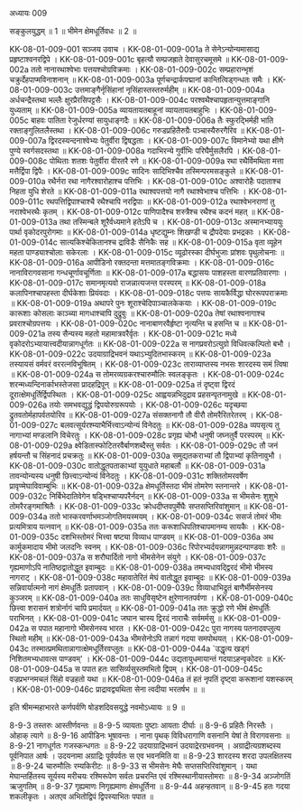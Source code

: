 अध्यायः 009

सङ्कुलयुद्धम् ॥ 1 ॥ भीमेन क्षेमधूर्तिवधः ॥ 2 ॥

KK-08-01-009-001	सञ्जय उवाच ।
KK-08-01-009-001a	ते सेनेऽन्योन्यमासाद्य प्रहृष्टाश्वनरद्विपे ।
KK-08-01-009-001c	बृहत्यौ सम्प्रजह्राते देवासुरचमूसमे ॥
KK-08-01-009-002a	ततो नानारथाश्वेभाः पत्तयश्चोग्रविक्रमाः ।
KK-08-01-009-002c	सम्प्रहारान्भृशं चक्रुर्देहपाप्मविनाशनान् ॥
KK-08-01-009-003a	पूर्णचन्द्रार्कपद्मानां कान्तित्विड्गन्धतः समैः ।
KK-08-01-009-003c	उत्तमाङ्गैर्नृसिंहानां नृसिंहास्तस्तरुर्महीम् ॥
KK-08-01-009-004a	अर्धचन्द्रैस्तथा भल्लैः क्षुरप्रैरसिपट्टसैः ।
KK-08-01-009-004c	परश्वथैश्चापहृतान्युत्तमाङ्गानि युध्यताम् ॥
KK-08-01-009-005a	व्यायतायतबाहूनां व्यायतायतबाहुभिः ।
KK-08-01-009-005c	बाहवः पातिता रेजुर्धरण्यां सायुधाङ्गदैः ॥
KK-08-01-009-006a	तैः स्फुरद्भिर्मही भाति रक्ताङ्गुलितलैस्तथा ।
KK-08-01-009-006c	गरुडप्रहितैरुग्रैः पञ्चास्यैरुरगैरिव ॥
KK-08-01-009-007a	द्विरदस्यन्दनाश्वेभ्यः पेतुर्वीरा द्विषद्धताः ।
KK-08-01-009-007c	विमानेभ्यो यथा क्षीणे पुण्ये स्वर्गसदस्तथा ॥
KK-08-01-009-008a	गदाभिरन्ये गुर्वीभिः परिघैर्मुसलैरपि ।
KK-08-01-009-008c	पोथिताः शतशः पेतुर्वीरा वीरतरै रणे ॥
KK-08-01-009-009a	रथा रथैर्विमथिता मत्ता मत्तैर्द्विपा द्विपैः ।
KK-08-01-009-009c	सादिनः सादिभिश्चैव तस्मिन्परमसङ्कुले ॥
KK-08-01-009-010a	रथैर्नरा रथा नागैरश्वारोहाश्च पत्तिभिः ।
KK-08-01-009-010c	अश्वारोहैः पदाताश्च निहता युधि शेरते ॥
KK-08-01-009-011a	रथाश्वपत्तयो नागै रथाश्वेभाश्च पत्तिभिः ।
KK-08-01-009-011c	रथपत्तिद्विपाश्चाश्चै रथैश्चापि नरद्विपाः ॥
KK-08-01-009-012a	रथाश्वेभनराणां तु नराश्वेभरथैः कृतम् ।
KK-08-01-009-012c	पाणिपादैश्च शस्त्रैश्च रथैश्च कदनं महत् ॥
KK-08-01-009-013a	तथा तस्मिन्बले शूरैर्वध्यमाने हतेऽपि च ।
KK-08-01-009-013c	अस्मानभ्याययुः पार्था वृकोदरपुरोगमाः ॥
KK-08-01-009-014a	धृष्टद्युम्नः शिखण्डी च द्रौपदेयाः प्रभद्रकाः ।
KK-08-01-009-014c	सात्यकिश्चेकितानश्च द्राविडैः सैनिकैः सह ॥
KK-08-01-009-015a	वृता व्यूहेन महता पाण्ड्याश्चोलाः सकेरलाः ।
KK-08-01-009-015c	व्यूढोरस्का दीर्घभुजाः प्रांशवः पृथुलोचनाः ॥
KK-08-01-009-016a	आपीडिनो रक्तदन्ता मत्तमातङ्गविक्रमाः ।
KK-08-01-009-016c	नानाविरागवसाना गन्धचूर्णावचूर्णिताः ॥
KK-08-01-009-017a	बद्धासयः पाशहस्ता वारणप्रतिवारणाः ।
KK-08-01-009-017c	समानमृत्यवो राजन्नात्यजन्त परस्परम् ॥
KK-08-01-009-018a	कलापिनश्चापहस्ता दीर्घकेशाः प्रियंवदाः ।
KK-08-01-009-018c	पत्तयः सायकैर्विद्धा घोररूपपराक्रमाः ॥
KK-08-01-009-019a	अथापरे पुनः शूराश्चेदिपाञ्चालकेकयाः ।
KK-08-01-009-019c	कारूशाः कोसलाः काञ्च्या मागधाश्चापि दुद्रुवुः ॥
KK-08-01-009-020a	तेषां रथाश्वनागाश्च प्रवराश्चोग्रपत्तयः ।
KK-08-01-009-020c	नानाबाणरवैर्हृष्टा नृत्यन्ति च हसन्ति च ॥
KK-08-01-009-021a	तस्य सैन्यस्य महतो महामात्रवरैर्वृतः ।
KK-08-01-009-021c	मध्ये वृकोदरोऽभ्यायात्त्वदीयान्नागधूर्गतः ॥
KK-08-01-009-022a	स नागप्रवरोऽत्युग्रो विधिवत्कल्पितो बभौ ।
KK-08-01-009-022c	उदयाग्राद्रिभवनं यथाऽभ्युदितभास्करम् ॥
KK-08-01-009-023a	तस्यायसं वर्मवरं वररत्नविभूषितम् ।
KK-08-01-009-023c	ताराव्याप्तस्य नभसः शारदस्य समं त्विषा ॥
KK-08-01-009-024a	स तोमरव्यग्रकरश्चारुमौलिः स्वलङ्कृतः ।
KK-08-01-009-024c	शरन्मध्यन्दिनार्काभस्तेजसा प्रादहद्रिपून् ॥
KK-08-01-009-025a	तं दृष्ट्वा द्विरदं दूरात्क्षेमधूर्तिर्द्विपस्थितः ।
KK-08-01-009-025c	आह्वयन्नभिदुद्राव प्रहसन्पृतनामुखे ॥
KK-08-01-009-026a	तयोः समभवद्युद्धं द्विपयोरुग्ररूपयोः ।
KK-08-01-009-026c	यदृच्छया द्रुतवतोर्महापर्वतयोरिव ॥
KK-08-01-009-027a	संसक्तनागौ तौ वीरौ तोमरैरितरेतरम् ।
KK-08-01-009-027c	बलवत्सूर्यरश्म्याभैर्भित्त्वाऽन्योन्यं विनेदतुः ॥
KK-08-01-009-028a	व्यपसृत्य तु नागाभ्यां मण्डलानि विचेरतुः ।
KK-08-01-009-028c	प्रगृह्य चोभौ धनुषी जघ्नतुर्वै परस्परम् ॥
KK-08-01-009-029a	क्ष्वेडितास्फोटितरवैर्बाणशब्दैस्तु सर्वतः ।
KK-08-01-009-029c	तौ जनं हर्षयन्तौ च सिंहनादं प्रचक्रतुः ॥
KK-08-01-009-030a	समुद्यतकराभ्यां तौ द्विपाभ्यां कृतिनावुभौ ।
KK-08-01-009-030c	वातोद्धूतपताकाभ्यां युयुधाते महाबलौ ॥
KK-08-01-009-031a	तावन्योन्यस्य धनुषी छित्त्वाऽन्योन्यं विनेदतुः ।
KK-08-01-009-031c	शक्तितोमरवर्षेण प्रावृण्मेघाविवाम्बुभिः ॥
KK-08-01-009-032a	क्षेमधूर्तिस्तदा भीमं तोमरेण स्तनान्तरे ।
KK-08-01-009-032c	निर्बिभेदातिवेगेन षड्भिश्चाप्यपरैर्नदन् ॥
KK-08-01-009-033a	स भीमसेनः शुशुभे तोमरैरङ्गमाश्रितैः ।
KK-08-01-009-033c	क्रोधदीप्तवपुर्मेघैः सप्तसप्तिरिवांशुमान् ॥
KK-08-01-009-034a	ततो भास्करवर्णाभमञ्जोगतिमयस्मयम् ।
KK-08-01-009-034c	ससर्ज तोमरं भीमः प्रत्यमित्राय यत्नवान् ॥
KK-08-01-009-035a	ततः करूशाधिपतिश्चापमानम्य सायकैः ।
KK-08-01-009-035c	दशभिस्तोमरं भित्त्वा षष्ट्या विव्याध पाण्डवम् ॥
KK-08-01-009-036a	अथ कार्मुकमादाय भीमो जलदनिः स्वनम् ।
KK-08-01-009-036c	रिपोरभ्यर्दयन्नागमुन्नदन्पाण्डवाः शरैः ॥
KK-08-01-009-037a	स शरौघार्दितो नागो भीमसेनेन संयुगे ।
KK-08-01-009-037c	गृह्यमाणोऽपि नातिष्ठद्वातोद्धूत इवाम्बुदः ॥
KK-08-01-009-038a	तमभ्यधावद्द्विरदं भीमो भीमस्य नागराट् ।
KK-08-01-009-038c	महावातेरितं मेघं वातोद्धूत इवाम्बुदः ॥
KK-08-01-009-039a	सन्निवार्यात्मनो नागं क्षेमधूर्तिः प्रतापवान् ।
KK-08-01-009-039c	विव्याधाभिद्रुतं बाणैर्भीमसेनस्य कुञ्जरम् ॥
KK-08-01-009-040a	ततः साधुविसृष्टेन क्षुरेणानतपर्वणा ।
KK-08-01-009-040c	छित्त्वा शरासनं शत्रोर्नागं चापि प्रमार्दयत् ॥
KK-08-01-009-041a	ततः क्रुद्धो रणे भीमं क्षेमधूर्तिः पराभिनत् ।
KK-08-01-009-041c	जघान चास्य द्विरदं नाराचैः सर्वमर्मसु ॥
KK-08-01-009-042a	स पपात महानागो भीमसेनस्य भारत ।
KK-08-01-009-042c	पुरा नागस्य पतनादवप्लुत्य स्थितो महीम् ॥
KK-08-01-009-043a	भीमसेनोऽपि तन्नागं गदया समपोथयत् ।
KK-08-01-009-043c	तस्मात्प्रमथितान्नागात्क्षेमधूर्तिरवप्लुतः ॥
KK-08-01-009-044a	`उद्धृत्य खड्गं निशितमभ्यधावत्स पाण्डवम्' ।
KK-08-01-009-044c	उद्यतायुधमायान्तं गदयाऽहन्वृकोदरः ॥
KK-08-01-009-045a	स पपात हतः सासिर्व्यसुस्तमभितो द्विपम् ।
KK-08-01-009-045c	वज्रप्रभग्नमचलं सिंहो वज्रहतो यथा ॥
KK-08-01-009-046a	तं हतं नृपतिं दृष्ट्वा करूशानां यशस्करम् ।
KK-08-01-009-046c	प्राद्रावद्व्यथिता सेना त्वदीया भरतर्षभ ॥ ॥

इति श्रीमन्महाभारते कर्णपर्वणि षोडशदिवसयुद्धे नवमोऽध्यायः ॥ 9 ॥
	
8-9-3 तस्तरुः आस्तीर्णवन्तः ॥ 8-9-5 व्यायताः पुष्टाः आयताः दीर्घाः ॥ 8-9-6 प्रहितैः निरस्तैः । ओहाक् त्यागे ॥ 8-9-16 आपीडिनः भूषावन्तः । नाना पृथक् विविधरागाणि वसनानि येषां ते विरागवसनाः ॥ 8-9-21 नागधूर्गतः गजस्कन्धगतः ॥ 8-9-22 उदयाग्राद्रिभवनं उदयाद्रेरग्रभवनम् । अग्राद्रीत्यग्रशब्दस्य पूर्वनिपात आर्षः । उदयनामा अग्राद्रिः पूर्वपर्वतः स एव भवनमिति वा ॥ 8-9-23 शारदस्य शरदा उपलक्षितस्य ॥ 8-9-24 चारुमौलिः रम्यकिरीटः ॥ 8-9-33 स भीमसेनः मेघैः सप्तसप्तिरिवांशुमान् । यथा मेघान्तर्हितस्य सूर्यस्य मरीचयः रश्मिरूपेण सर्वतः प्रचरन्ति एवं रश्मिस्थानीयास्तोमराः ॥ 8-9-34 अञ्जोगतिं ऋजुगतिम् ॥ 8-9-37 गृह्यमाणः निगृह्यमाणः क्षेमधूर्तिना ॥ 8-9-44 अहन्हतवान् ॥ 8-9-45 हतः गदया शकलीकृतः । अतएव अभितोद्विपं द्विपस्याभितः पपात ॥


